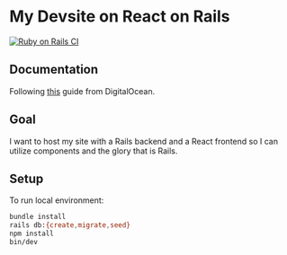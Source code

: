 # My Devsite on React on Rails

[![Ruby on Rails CI](https://github.com/chrsmmns/devsite-react-rails/actions/workflows/rubyonrails.yml/badge.svg)](https://github.com/chrsmmns/devsite-react-rails/actions/workflows/rubyonrails.yml)

## Documentation
Following [this](https://www.digitalocean.com/community/tutorials/how-to-set-up-a-ruby-on-rails-v7-project-with-a-react-frontend-on-ubuntu-20-04) guide from DigitalOcean.

## Goal
I want to host my site with a Rails backend and a React frontend so I can utilize components and the glory that is Rails.

## Setup
To run local environment:
```bash
bundle install
rails db:{create,migrate,seed}
npm install
bin/dev
```
